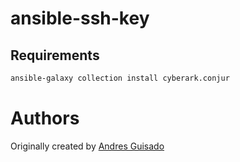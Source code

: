 # ansible-ssh-key


## Requirements

```bash
ansible-galaxy collection install cyberark.conjur
```

Authors
=======
Originally created by [Andres Guisado](https://www.linkedin.com/in/andresguisado/)
